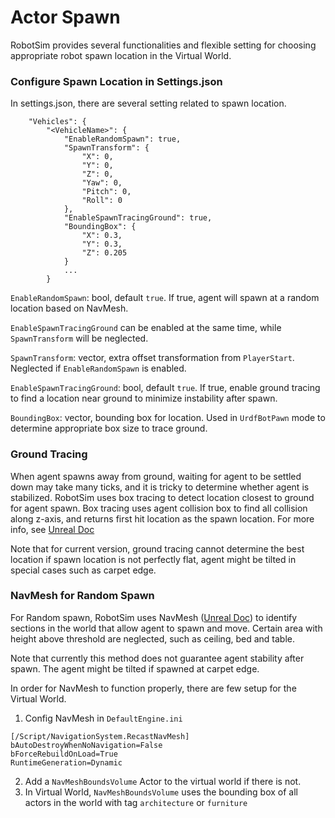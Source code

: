# Actor Spawn 
RobotSim provides several functionalities and flexible setting for choosing appropriate robot spawn location in the Virtual World.

### Configure Spawn Location in Settings.json
In settings.json, there are several setting related to spawn location.
```
    "Vehicles": {
        "<VehicleName>": {
            "EnableRandomSpawn": true,
            "SpawnTransform": {
                "X": 0,
                "Y": 0,
                "Z": 0,
                "Yaw": 0,
                "Pitch": 0,
                "Roll": 0
            },
            "EnableSpawnTracingGround": true,
            "BoundingBox": {
                "X": 0.3,
                "Y": 0.3,
                "Z": 0.205
            }
            ...
        }
```
`EnableRandomSpawn`: bool, default `true`. If true, agent will spawn at a random location based on NavMesh.

`EnableSpawnTracingGround` can be enabled at the same time, while `SpawnTransform` will be neglected. 

`SpawnTransform`: vector, extra offset transformation from `PlayerStart`. Neglected if `EnableRandomSpawn` is enabled.  

`EnableSpawnTracingGround`: bool, default `true`. If true, enable ground tracing to find a location near ground to minimize instability after spawn. 

`BoundingBox`: vector, bounding box for location. Used in `UrdfBotPawn` mode to determine appropriate box size to trace ground. 


### Ground Tracing
When agent spawns away from ground, waiting for agent to be settled down may take many ticks, and it is tricky to determine whether agent is stabilized.
RobotSim uses box tracing to detect location closest to ground for agent spawn. 
Box tracing uses agent collision box to find all collision along z-axis, and returns first hit location as the spawn location.
For more info, see [Unreal Doc](https://docs.unrealengine.com/4.27/en-US/InteractiveExperiences/Tracing/Overview/)

Note that for current version, ground tracing cannot determine the best location if spawn location is not perfectly flat, agent might be tilted in special cases such as carpet edge.  

### NavMesh for Random Spawn 
For Random spawn, RobotSim uses NavMesh ([Unreal Doc](https://docs.unrealengine.com/4.27/en-US/Resources/ContentExamples/NavMesh/)) to identify sections in the world that allow agent to spawn and move. 
Certain area with height above threshold are neglected, such as ceiling, bed and table.

Note that currently this method does not guarantee agent stability after spawn. The agent might be tilted if spawned at carpet edge. 

In order for NavMesh to function properly, there are few setup for the Virtual World.
1. Config NavMesh in `DefaultEngine.ini`
```buildoutcfg
[/Script/NavigationSystem.RecastNavMesh]
bAutoDestroyWhenNoNavigation=False
bForceRebuildOnLoad=True
RuntimeGeneration=Dynamic
```
2. Add a `NavMeshBoundsVolume` Actor to the virtual world if there is not.
3. In Virtual World, `NavMeshBoundsVolume` uses the bounding box of all actors in the world with tag `architecture` or `furniture`
